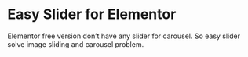 # Easy Slider for Elementor

Elementor free version don’t have any slider for carousel. So easy slider solve image sliding and carousel problem.
